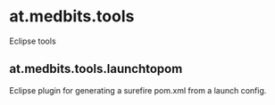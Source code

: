 # at.medbits.tools
Eclipse tools

## at.medbits.tools.launchtopom
Eclipse plugin for generating a surefire pom.xml from a launch config.
